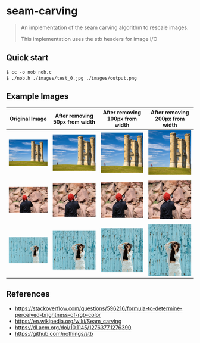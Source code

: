 # seam-carving

> An implementation of the seam carving algorithm to rescale images.
>
> This implementation uses the stb headers for image I/O

## Quick start

```console
$ cc -o nob nob.c
$ ./nob.h ./images/test_0.jpg ./images/output.png
```

## Example Images

<table>
    <thead>
        <tr>
            <th>Original Image</th>
            <th>After removing 50px from width</th>
            <th>After removing 100px from width</th>
            <th>After removing 200px from width</th>
        </tr>
    </thead>
    <tr>
        <td max-width="25%" height="120px"><img src="images/test_0.jpg"></td>
        <td max-width="25%" height="120px"><img src="images/output_0_300.png"></td>
        <td max-width="25%" height="120px"><img src="images/output_0_400.png"></td>
        <td max-width="25%" height="120px"><img src="images/output_0_500.png"></td>
    <tr>
    <tr>
        <td max-width="25%" height="120px"><img src="images/test_1.jpg"></td>
        <td max-width="25%" height="120px"><img src="images/output_1_300.png"></td>
        <td max-width="25%" height="120px"><img src="images/output_1_400.png"></td>
        <td max-width="25%" height="120px"><img src="images/output_1_500.png"></td>
    <tr>
    <tr>
        <td max-width="20%" height="120px"><img src="images/test_2.jpg"></td>
        <td max-width="20%" height="120px"><img src="images/output_2_300.png"></td>
        <td max-width="20%" height="120px"><img src="images/output_2_400.png"></td>
        <td max-width="20%" height="120px"><img src="images/output_2_500.png"></td>
    <tr>
    <tbody>
    </tbody>
</table>

## References

- <https://stackoverflow.com/questions/596216/formula-to-determine-perceived-brightness-of-rgb-color>
- <https://en.wikipedia.org/wiki/Seam_carving>
- <https://dl.acm.org/doi/10.1145/1276377.1276390>
- <https://github.com/nothings/stb>

